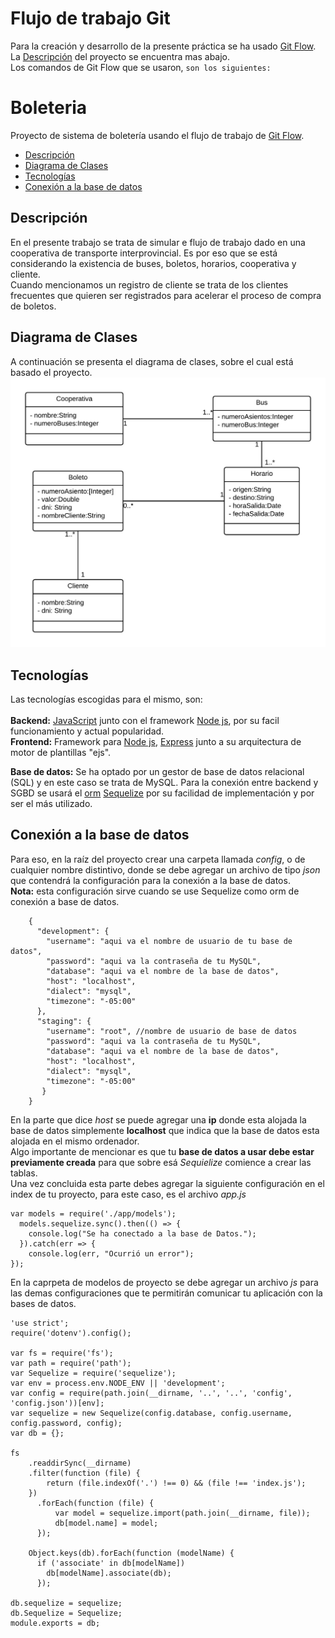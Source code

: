 # Flujo de trabajo Git
Para la creación y desarrollo de la presente práctica se ha usado [Git Flow][git flow].  
La [Descripción](#descripción) del proyecto se encuentra mas abajo.  
Los comandos de Git Flow que se usaron, `son los siguientes:`
# Boleteria
Proyecto de sistema de boletería usando el flujo de trabajo de [Git Flow][git flow].
  
[git flow]: https://drive.google.com/file/d/11Jhjz58o6og81mtrva-E2YmJuwCn5OhJ/view?usp=sharing
- [Descripción](#descripción)
- [Diagrama de Clases](#diagrama-de-clases)
- [Tecnologías](#tecnologías)
- [Conexión a la base de datos](#conexión-a-la-base-de-datos)
## Descripción ##
En el presente trabajo se trata de simular e flujo de trabajo dado en una cooperativa de transporte interprovincial. Es por eso que se está considerando la existencia de buses, boletos, horarios, cooperativa y cliente.  
Cuando mencionamos un registro de cliente se trata de los clientes frecuentes que quieren ser registrados para acelerar el proceso de compra de boletos.
## Diagrama de Clases ##
A continuación se presenta el diagrama de clases, sobre el cual está basado el proyecto.
![Diagrama de clases](https://github.com/victand98/boleteria/blob/develop/public/img/classDiagram.jpeg)
## Tecnologías ##
Las tecnologías escogidas para el mismo, son:<br />  
**Backend:** [JavaScript][js] junto con el framework [Node js][node], por su facil funcionamiento y actual popularidad.  
**Frontend:** Framework para [Node js][node], [Express][express] junto a su arquitectura de motor de plantillas "ejs".<br />

[node]:  https://nodejs.org/es/docs/
[js]:  https://developer.mozilla.org/es/docs/Web/JavaScript
[express]: https://expressjs.com/es/
[sequelize]: http://docs.sequelizejs.com/
[orm]: https://programarfacil.com/blog/que-es-un-orm/
  
**Base de datos:** Se ha optado por un gestor de base de datos relacional (SQL) y en este caso se trata de MySQL. Para la conexión entre backend y SGBD se usará el [orm][orm] [Sequelize][sequelize] por su facilidad de implementación y por ser el más utilizado.
## Conexión a la base de datos ##
Para eso, en la raíz del proyecto crear una carpeta llamada *config*, o de cualquier nombre distintivo, donde se debe agregar un archivo de tipo *json* que contendrá la configuración para la conexión a la base de datos.  
**Nota:** esta configuración sirve cuando se use Sequelize como orm de conexión a base de datos.
        
        {
          "development": {
            "username": "aqui va el nombre de usuario de tu base de datos",
            "password": "aqui va la contraseña de tu MySQL",
            "database": "aqui va el nombre de la base de datos",
            "host": "localhost",
            "dialect": "mysql",
            "timezone": "-05:00"
          },
          "staging": {
            "username": "root", //nombre de usuario de base de datos
            "password": "aqui va la contraseña de tu MySQL",
            "database": "aqui va el nombre de la base de datos",
            "host": "localhost",
            "dialect": "mysql",
            "timezone": "-05:00"
           }
        }
        
En la parte que dice *host* se puede agregar una **ip** donde esta alojada la base de datos  simplemente **localhost** que indica que la base de datos esta alojada en el mismo ordenador.  
Algo importante de mencionar es que tu **base de datos a usar debe estar previamente creada** para que sobre esá *Sequielize* comience a crear las tablas.  
Una vez concluida esta parte debes agregar la siguiente configuración en el index de tu proyecto, para este caso, es el archivo *app.js*

    var models = require('./app/models');
      models.sequelize.sync().then(() => {
        console.log("Se ha conectado a la base de Datos.");
      }).catch(err => {
        console.log(err, "Ocurrió un error");
    });

En la caprpeta de modelos de proyecto se debe agregar un archivo *js* para las demas configuraciones que te permitirán comunicar tu aplicación con la bases de datos.

    'use strict';
    require('dotenv').config();

    var fs = require('fs');
    var path = require('path');
    var Sequelize = require('sequelize');
    var env = process.env.NODE_ENV || 'development';
    var config = require(path.join(__dirname, '..', '..', 'config', 'config.json'))[env];
    var sequelize = new Sequelize(config.database, config.username, config.password, config);
    var db = {};

    fs
        .readdirSync(__dirname)
        .filter(function (file) {
            return (file.indexOf('.') !== 0) && (file !== 'index.js');
        })
          .forEach(function (file) {
              var model = sequelize.import(path.join(__dirname, file));
              db[model.name] = model;
          });

        Object.keys(db).forEach(function (modelName) {
          if ('associate' in db[modelName])
            db[modelName].associate(db);
          });

    db.sequelize = sequelize;
    db.Sequelize = Sequelize;
    module.exports = db;
